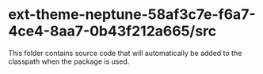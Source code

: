 # ext-theme-neptune-58af3c7e-f6a7-4ce4-8aa7-0b43f212a665/src

This folder contains source code that will automatically be added to the classpath when
the package is used.
